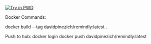 [![Try in PWD](https://raw.githubusercontent.com/play-with-docker/stacks/master/assets/images/button.png)](https://labs.play-with-docker.com/?stack=https://raw.githubusercontent.com/dpinezich/remindly-backend/master/Dockerfile)


Docker Commands:

docker build --tag davidpinezich/remindly:latest .

Push to hub:
docker login
docker push davidpinezich/remindly:latest

